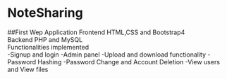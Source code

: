 # NoteSharing
##First Wep Application
Frontend HTML,CSS and Bootstrap4 <br>
Backend PHP and MySQL <br>
Functionalities implemented <br>
-Signup and login 
-Admin panel
-Upload and download functionality
-Password Hashing
-Password Change and Account Deletion
-View users and View files
